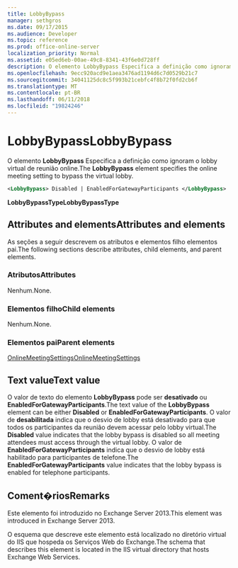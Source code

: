 ```yaml
---
title: LobbyBypass
manager: sethgros
ms.date: 09/17/2015
ms.audience: Developer
ms.topic: reference
ms.prod: office-online-server
localization_priority: Normal
ms.assetid: e05ed6eb-00ae-49c8-8341-43f6e0d728ff
description: O elemento LobbyBypass Especifica a definição como ignoram o lobby virtual de reunião online.
ms.openlocfilehash: 9ecc920acd9e1aea3476ad1194d6c7d0529b21c7
ms.sourcegitcommit: 34041125dc8c5f993b21cebfc4f8b72f0fd2cb6f
ms.translationtype: MT
ms.contentlocale: pt-BR
ms.lasthandoff: 06/11/2018
ms.locfileid: "19824246"
---
```

# <a name="lobbybypass"></a><span data-ttu-id="0d1dc-103">LobbyBypass</span><span class="sxs-lookup"><span data-stu-id="0d1dc-103">LobbyBypass</span></span>

<span data-ttu-id="0d1dc-104">O elemento **LobbyBypass** Especifica a definição como ignoram o lobby virtual de reunião online.</span><span class="sxs-lookup"><span data-stu-id="0d1dc-104">The **LobbyBypass** element specifies the online meeting setting to bypass the virtual lobby.</span></span> 
  
```XML
<LobbyBypass> Disabled | EnabledForGatewayParticipants </LobbyBypass>
```

 <span data-ttu-id="0d1dc-105">**LobbyBypassType**</span><span class="sxs-lookup"><span data-stu-id="0d1dc-105">**LobbyBypassType**</span></span>
## <a name="attributes-and-elements"></a><span data-ttu-id="0d1dc-106">Attributes and elements</span><span class="sxs-lookup"><span data-stu-id="0d1dc-106">Attributes and elements</span></span>

<span data-ttu-id="0d1dc-107">As seções a seguir descrevem os atributos e elementos filho elementos pai.</span><span class="sxs-lookup"><span data-stu-id="0d1dc-107">The following sections describe attributes, child elements, and parent elements.</span></span>
  
### <a name="attributes"></a><span data-ttu-id="0d1dc-108">Atributos</span><span class="sxs-lookup"><span data-stu-id="0d1dc-108">Attributes</span></span>

<span data-ttu-id="0d1dc-109">Nenhum.</span><span class="sxs-lookup"><span data-stu-id="0d1dc-109">None.</span></span>
  
### <a name="child-elements"></a><span data-ttu-id="0d1dc-110">Elementos filho</span><span class="sxs-lookup"><span data-stu-id="0d1dc-110">Child elements</span></span>

<span data-ttu-id="0d1dc-111">Nenhum.</span><span class="sxs-lookup"><span data-stu-id="0d1dc-111">None.</span></span>
  
### <a name="parent-elements"></a><span data-ttu-id="0d1dc-112">Elementos pai</span><span class="sxs-lookup"><span data-stu-id="0d1dc-112">Parent elements</span></span>

[<span data-ttu-id="0d1dc-113">OnlineMeetingSettings</span><span class="sxs-lookup"><span data-stu-id="0d1dc-113">OnlineMeetingSettings</span></span>](onlinemeetingsettings.md)
  
## <a name="text-value"></a><span data-ttu-id="0d1dc-114">Text value</span><span class="sxs-lookup"><span data-stu-id="0d1dc-114">Text value</span></span>

<span data-ttu-id="0d1dc-115">O valor de texto do elemento **LobbyBypass** pode ser **desativado** ou **EnabledForGatewayParticipants**.</span><span class="sxs-lookup"><span data-stu-id="0d1dc-115">The text value of the **LobbyBypass** element can be either **Disabled** or **EnabledForGatewayParticipants**.</span></span> <span data-ttu-id="0d1dc-116">O valor de **desabilitada** indica que o desvio de lobby está desativado para que todos os participantes da reunião devem acessar pelo lobby virtual.</span><span class="sxs-lookup"><span data-stu-id="0d1dc-116">The **Disabled** value indicates that the lobby bypass is disabled so all meeting attendees must access through the virtual lobby.</span></span> <span data-ttu-id="0d1dc-117">O valor de **EnabledForGatewayParticipants** indica que o desvio de lobby está habilitado para participantes de telefone.</span><span class="sxs-lookup"><span data-stu-id="0d1dc-117">The **EnabledForGatewayParticipants** value indicates that the lobby bypass is enabled for telephone participants.</span></span> 
  
## <a name="remarks"></a><span data-ttu-id="0d1dc-118">Coment�rios</span><span class="sxs-lookup"><span data-stu-id="0d1dc-118">Remarks</span></span>

<span data-ttu-id="0d1dc-119">Este elemento foi introduzido no Exchange Server 2013.</span><span class="sxs-lookup"><span data-stu-id="0d1dc-119">This element was introduced in Exchange Server 2013.</span></span>
  
<span data-ttu-id="0d1dc-120">O esquema que descreve este elemento está localizado no diretório virtual do IIS que hospeda os Serviços Web do Exchange.</span><span class="sxs-lookup"><span data-stu-id="0d1dc-120">The schema that describes this element is located in the IIS virtual directory that hosts Exchange Web Services.</span></span>
  

